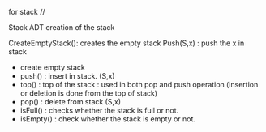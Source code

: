   for stack //

Stack ADT
creation of the stack 

CreateEmptyStack(): creates the empty stack 
Push(S,x) : push the x in stack 




- create empty stack 
- push() : insert in stack. (S,x)
- top() : top of the stack : used in both pop and push operation (insertion or deletion is done from the top of stack)
- pop() : delete from stack (S,x)
- isFull() : checks whether the stack is full or not.
- isEmpty() : check whether the stack is empty or not.